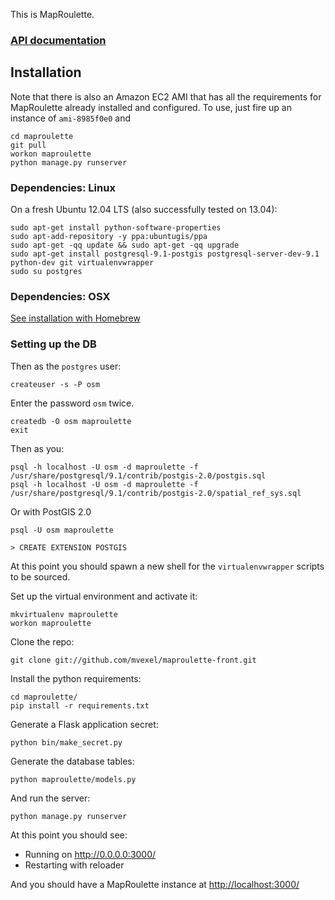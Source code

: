 This is MapRoulette. 

### [API documentation](https://github.com/mvexel/maproulette/wiki/API-Documentation)

## Installation

Note that there is also an Amazon EC2 AMI that has all the requirements for MapRoulette already installed and configured. To use, just fire up an instance of `ami-8985f0e0` and 

    cd maproulette
    git pull
    workon maproulette
    python manage.py runserver

### Dependencies: Linux

On a fresh Ubuntu 12.04 LTS (also successfully tested on 13.04):

    sudo apt-get install python-software-properties
    sudo apt-add-repository -y ppa:ubuntugis/ppa
    sudo apt-get -qq update && sudo apt-get -qq upgrade
    sudo apt-get install postgresql-9.1-postgis postgresql-server-dev-9.1 python-dev git virtualenvwrapper
    sudo su postgres

### Dependencies: OSX

[See installation with Homebrew](https://gist.github.com/mvexel/5526126)

### Setting up the DB

Then as the `postgres` user:

    createuser -s -P osm

Enter the password `osm` twice.

    createdb -O osm maproulette
    exit

Then as you:

    psql -h localhost -U osm -d maproulette -f /usr/share/postgresql/9.1/contrib/postgis-2.0/postgis.sql
    psql -h localhost -U osm -d maproulette -f /usr/share/postgresql/9.1/contrib/postgis-2.0/spatial_ref_sys.sql


Or with PostGIS 2.0

    psql -U osm maproulette

    > CREATE EXTENSION POSTGIS

At this point you should spawn a new shell for the `virtualenvwrapper` scripts to be sourced.

Set up the virtual environment and activate it:

    mkvirtualenv maproulette
    workon maproulette

Clone the repo:

    git clone git://github.com/mvexel/maproulette-front.git

Install the python requirements:

    cd maproulette/
    pip install -r requirements.txt

Generate a Flask application secret:

    python bin/make_secret.py

Generate the database tables:

    python maproulette/models.py

And run the server:

    python manage.py runserver

At this point you should see:

* Running on http://0.0.0.0:3000/
* Restarting with reloader

And you should have a MapRoulette instance at [http://localhost:3000/](http://localhost:3000/)
